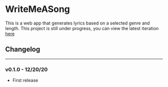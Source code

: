 # WriteMeASong

This is a web app that generates lyrics based on a selected genre and length. This project is still under progress, you can view the latest iteration [here](https://write-me-a-song.herokuapp.com/)

## Changelog
---
### v0.1.0 - 12/20/20
- First release
